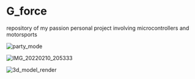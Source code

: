 # G_force
repository of my passion personal project involving microcontrollers and motorsports

![party_mode](https://user-images.githubusercontent.com/15238565/161186070-4aa78e2f-fee7-4fa3-a546-1355863cc10d.gif)


![IMG_20220210_205333](https://user-images.githubusercontent.com/15238565/161184330-d0e52e1b-9fe0-4f9d-ba33-4c6a533f282b.jpg)



![3d_model_render](https://user-images.githubusercontent.com/15238565/161182000-32519108-c238-4e1f-a97e-d8ddc1d89385.png)
